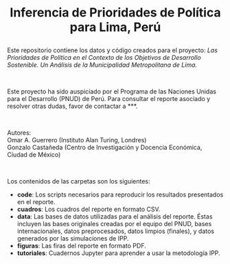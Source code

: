 # <p align="center">Inferencia de Prioridades de Política para Lima, Perú</p>

Este repositorio contiene los datos y código creados para el proyecto: *Las Prioridades de Política en el Contexto de los Objetivos de Desarrollo Sostenible. Un Análisis de la  Municipalidad Metropolitana de Lima.*

<br/>

Este proyecto ha sido auspiciado por el Programa de las Naciones Unidas para el Desarrollo (PNUD) de Perú. Para consultar el reporte asociado y resolver otras dudas, favor de contactar a ***.

<br/>

Autores:<br/>
Omar A. Guerrero (Instituto Alan Turing, Londres)<br/>
Gonzalo Castañeda (Centro de Investigación y Docencia Económica, Ciudad de México)

<br/>

Los contenidos de las carpetas son los siguientes:

* **code**: Los scripts necesarios para reproducir los resultados presentados en el reporte.
* **cuadros**: Los cuadros del reporte en formato CSV.
* **data**: Las bases de datos utilizadas para el análisis del reporte. Éstas incluyen las bases originales creadas por el equipo del PNUD, bases internacionales, datos preprocesados, datos limpios (finales), y datos generados por las simulaciones de IPP.
* **figuras**: Las firas del reporte en formato PDF.
* **tutoriales**: Cuadernos Jupyter para aprender a usar la metodología IPP.

